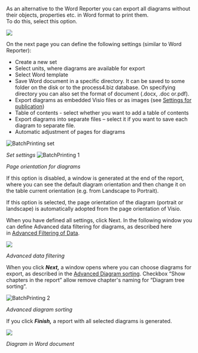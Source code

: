 As an alternative to the Word Reporter you can export all diagrams
without their objects, properties etc. in Word format to print them.  
To do this, select this option. 

![](//images.ctfassets.net/utx1h0gfm1om/5LvRjQDwOcwwWGigOuE2k4/4a3320cdd30e52f978d858f67c103f81/329004.png)  
  
On the next page you can define the following settings (similar to Word
Reporter):

-   Create a new set
-   Select units, where diagrams are available for export
-   Select Word template
-   Save Word document in a specific directory. It can be saved to some folder on the disk or to the process4.biz database. On specifying directory you can also set the format of document (.docx, .doc or.pdf). 
-   Export diagrams as embedded Visio files or as images (see [Settings
    for publication](publication-settings))
-   Table of contents - select whether you want to add a table of
    contents
- 	Export diagrams into separate files – select it if you want to save each diagram to separate file.      
-   Automatic adjustment of pages for diagrams 

![BatchPrinting set](//images.ctfassets.net/6mz8d8cle1nl/tIRnhZwGRJgF3A3hF7RKu/da897d32bcee9be44a94a35352f67e7b/BatchPrinting_set.png)

*Set settings*
![BatchPrinting 1](//images.ctfassets.net/6mz8d8cle1nl/7xXVTSSn8sBN22FJqgXblm/56c52354dedec2bd17156e7d7c9a91a4/BatchPrinting_1.png)

*Page orientation for diagrams*

If this option is disabled, a window is generated at the end of the
report, where you can see the default diagram orientation and then
change it on the table current orientation (e.g. from Landscape to
Portrait).

If this option is selected, the page orientation of the diagram
(portrait or landscape) is automatically adopted from the page
orientation of Visio. 

When you have defined all settings, click Next. In the following window
you can define Advanced data filtering for diagrams, as described here
in [Advanced Filtering of Data](advanced-filtering-of-data).

![](//images.ctfassets.net/utx1h0gfm1om/6nmafuM8vuccoGCKSSaCKE/e0769ec122c06c2ff650e0d10f6f8bdf/328996.png)

*Advanced data filtering*

When you click ***Next,*** a window opens where you can choose diagrams
for export, as described in the [Advanced Diagram
sorting](extended-diagram-sorting). Checkbox “Show chapters in the report” allow remove chapter's naming for “Diagram tree sorting”.

![BatchPrinting 2](//images.ctfassets.net/6mz8d8cle1nl/5OfzSyHTzRnTlNbIhJSznL/af992f00188d7ed6a187b43009312ff7/BatchPrinting_2.png)

*Advanced diagram sorting*

If you click ***Finish,*** a report with all selected diagrams is
generated.

![](//images.ctfassets.net/utx1h0gfm1om/6qiJLD8xfqsYQ8AU0MYcie/fefa6efb9ebcf6de06f5e239ccb93c48/328240.png)

*Diagram in Word document*

 